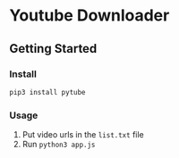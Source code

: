 # Youtube Downloader

## Getting Started

### Install

```bash
pip3 install pytube
```

### Usage

1. Put video urls in the `list.txt` file
2. Run `python3 app.js`